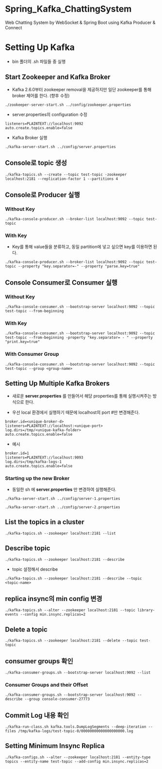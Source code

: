 # Spring_Kafka_ChattingSystem
Web Chatting System by WebSocket &amp; Spring Boot using Kafka Producer &amp; Connect


# Setting Up Kafka

- bin 폴더의 .sh 파일들 중 실행

## Start Zookeeper and Kafka Broker

-   Kafka 2.6.0부터 zookeeper removal을 제공하지만 일단 zookeeper를 통해 broker 제어를 한다. (향후 수정)

```
./zookeeper-server-start.sh ../config/zookeeper.properties
```

- server.properties의 configuration 수정

```
listeners=PLAINTEXT://localhost:9092
auto.create.topics.enable=false
```

-   Kafka Broker 실행

```
./kafka-server-start.sh ../config/server.properties
```

## Console로 topic 생성

```
./kafka-topics.sh --create --topic test-topic -zookeeper localhost:2181 --replication-factor 1 --partitions 4
```

## Console로 Producer 실행

### Without Key

```
./kafka-console-producer.sh --broker-list localhost:9092 --topic test-topic
```

### With Key
- Key를 통해 value들을 분류하고, 동일 partition에 넣고 싶으면 key를 이용하면 된다.

```
./kafka-console-producer.sh --broker-list localhost:9092 --topic test-topic --property "key.separator=-" --property "parse.key=true"
```

## Console Consumer로 Consumer 실행

### Without Key

```
./kafka-console-consumer.sh --bootstrap-server localhost:9092 --topic test-topic --from-beginning
```

### With Key

```
./kafka-console-consumer.sh --bootstrap-server localhost:9092 --topic test-topic --from-beginning -property "key.separator= - " --property "print.key=true"
```

### With Consumer Group

```
./kafka-console-consumer.sh --bootstrap-server localhost:9092 --topic test-topic --group <group-name>
```

## Setting Up Multiple Kafka Brokers

- 새로운 **server.properties** 를 만들어서 해당 properties를 통해 실행시켜주는 방식으로 한다.

- 우선 local 환경에서 실행하기 때문에 localhost의 port #만 변경해준다.

```
broker.id=<unique-broker-d>
listeners=PLAINTEXT://localhost:<unique-port>
log.dirs=/tmp/<unique-kafka-folder>
auto.create.topics.enable=false
```

- 예시

```
broker.id=1
listeners=PLAINTEXT://localhost:9093
log.dirs=/tmp/kafka-logs-1
auto.create.topics.enable=false
```

### Starting up the new Broker

- 동일한 sh 에 **server.properties** 만 변경하여 실행해준다.

```
./kafka-server-start.sh ../config/server-1.properties
```

```
./kafka-server-start.sh ../config/server-2.properties
```

## List the topics in a cluster

```
./kafka-topics.sh --zookeeper localhost:2181 --list
```

## Describe topic

```
./kafka-topics.sh --zookeeper localhost:2181 --describe
```

- topic 설정해서 describe

```
./kafka-topics.sh --zookeeper localhost:2181 --describe --topic <topic-name>
```

## replica insync의 min config 변경
```
./kafka-topics.sh --alter --zookeeper localhost:2181 --topic library-events --config min.insync.replicas=2
```

## Delete a topic

```
./kafka-topics.sh --zookeeper localhost:2181 --delete --topic test-topic
```
## consumer groups 확인

```
./kafka-consumer-groups.sh --bootstrap-server localhost:9092 --list
```

### Consumer Groups and their Offset

```
./kafka-consumer-groups.sh --bootstrap-server localhost:9092 --describe --group console-consumer-27773
```

## Commit Log 내용 확인

```
./kafka-run-class.sh kafka.tools.DumpLogSegments --deep-iteration --files /tmp/kafka-logs/test-topic-0/00000000000000000000.log
```

## Setting Minimum Insync Replica

```
./kafka-configs.sh --alter --zookeeper localhost:2181 --entity-type topics --entity-name test-topic --add-config min.insync.replicas=2
```
